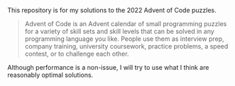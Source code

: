 This repository is for my solutions to the 2022 Advent of Code puzzles.

> Advent of Code is an Advent calendar of small programming puzzles for a variety of skill sets and skill levels that can be solved in any programming language you like. People use them as interview prep, company training, university coursework, practice problems, a speed contest, or to challenge each other.

Although performance is a non-issue, I will try to use what I think are reasonably optimal solutions.
